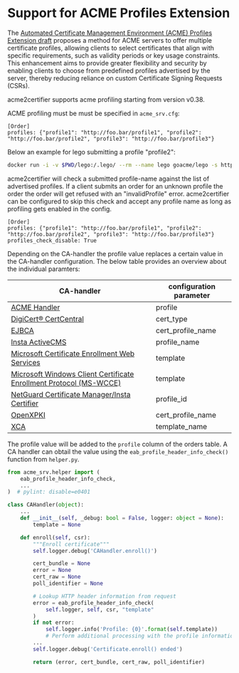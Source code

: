 <!-- markdownlint-disable MD013 -->

<!-- wiki-title: Support for ACME profiling -->

# Support for ACME Profiles Extension

The [Automated Certificate Management Environment (ACME) Profiles Extension draft](https://datatracker.ietf.org/doc/draft-aaron-acme-profiles/) proposes a method for ACME servers to offer multiple certificate profiles, allowing clients to select certificates that align with specific requirements, such as validity periods or key usage constraints. This enhancement aims to provide greater flexibility and security by enabling clients to choose from predefined profiles advertised by the server, thereby reducing reliance on custom Certificate Signing Requests (CSRs).

acme2certifier supports acme profiling starting from version v0.38.

ACME profiling must be must be specified in `acme_srv.cfg`:

```config
[Order]
profiles: {"profile1": "http://foo.bar/profile1", "profile2": "http://foo.bar/profile2", "profile3": "http://foo.bar/profile3"}
```

Below an example for lego submitting a profile "profile2":

```bash
docker run -i -v $PWD/lego:/.lego/ --rm --name lego goacme/lego -s http://<acme-srv> -a --email "lego@example.com" -d <fqdn> --http run --profile profile2
```

acme2certifier will check a submitted profile-name against the list of advertised profiles. If a client submits an order for an unknown profile the order the order will get refused with an "invalidProfile" error. acme2certifier can be configured to skip this check and accept any profile name as long as profiling gets enabled in the config.

```config
[Order]
profiles: {"profile1": "http://foo.bar/profile1", "profile2": "http://foo.bar/profile2", "profile3": "http://foo.bar/profile3"}
profiles_check_disable: True
```

Depending on the CA-handler the profile value replaces a certain value in the CA-handler configuration. The below table provides an overview about the individual paramters:

| CA-handler                                                                           | configuration parameter |
| ------------------------------------------------------------------------------------ | ----------------------- |
| [ACME Handler](docs/acme_ca.md)                                                      | profile                 |
| [DigiCert® CertCentral](docs/digicert.md)                                            | cert_type               |
| [EJBCA](docs/ejbca.md)                                                               | cert_profile_name       |
| [Insta ActiveCMS](docs/asa.md)                                                       | profile_name            |
| [Microsoft Certificate Enrollment Web Services](docs/mscertsrv.md)                   | template                |
| [Microsoft Windows Client Certificate Enrollment Protocol (MS-WCCE)](docs/mswcce.md) | template                |
| [NetGuard Certificate Manager/Insta Certifier](docs/certifier.md)                    | profile_id              |
| [OpenXPKI](docs/openxpki.md)                                                         | cert_profile_name       |
| [XCA](docs/xca.md)                                                                   | template_name           |

The profile value will be added to the `profile` column of the orders table. A CA handler can obtail the value using the `eab_profile_header_info_check()` function from `helper.py`.

```python
from acme_srv.helper import (
    eab_profile_header_info_check,
    ...
)  # pylint: disable=e0401

class CAHandler(object):
    ...
    def __init__(self, _debug: bool = False, logger: object = None):
        template = None

    def enroll(self, csr):
        """Enroll certificate"""
        self.logger.debug('CAHandler.enroll()')

        cert_bundle = None
        error = None
        cert_raw = None
        poll_identifier = None

        # Lookup HTTP header information from request
        error = eab_profile_header_info_check(
            self.logger, self, csr, "template"
        )
        if not error:
            self.logger.info('Profile: {0}'.format(self.template))
            # Perform additional processing with the profile information...
        ...
        self.logger.debug('Certificate.enroll() ended')

        return (error, cert_bundle, cert_raw, poll_identifier)
```
